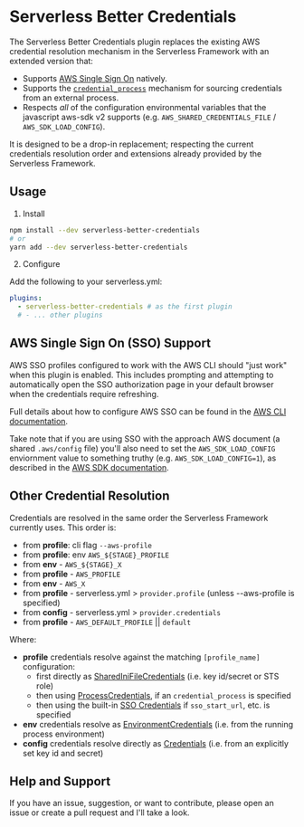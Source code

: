 # Serverless Better Credentials

The Serverless Better Credentials plugin replaces the existing AWS credential resolution mechanism in the Serverless Framework with an extended version that:

* Supports [AWS Single Sign On](https://docs.aws.amazon.com/cli/latest/userguide/cli-configure-sso.html) natively.
* Supports the [`credential_process`](https://docs.aws.amazon.com/cli/latest/userguide/cli-configure-sourcing-external.html) mechanism for sourcing credentials from an external process.
* Respects _all_ of the configuration environmental variables that the javascript aws-sdk v2 supports (e.g. `AWS_SHARED_CREDENTIALS_FILE` / `AWS_SDK_LOAD_CONFIG`).

It is designed to be a drop-in replacement; respecting the current credentials resolution order and extensions already provided by the Serverless Framework.

## Usage

1. Install

```bash
npm install --dev serverless-better-credentials
# or
yarn add --dev serverless-better-credentials
```

2. Configure

Add the following to your serverless.yml:

```yaml
plugins:
  - serverless-better-credentials # as the first plugin
  # - ... other plugins
```

## AWS Single Sign On (SSO) Support

AWS SSO profiles configured to work with the AWS CLI should "just work" when this plugin is enabled. This includes prompting and attempting to automatically open the SSO authorization page in your default browser when the credentials require refreshing.

Full details about how to configure AWS SSO can be found in the [AWS CLI documentation](https://docs.aws.amazon.com/cli/latest/userguide/cli-configure-sso.html).

Take note that if you are using SSO with the approach AWS document (a shared `.aws/config` file) you'll also need to set the `AWS_SDK_LOAD_CONFIG` enviornment value to something truthy (e.g. `AWS_SDK_LOAD_CONFIG=1`), as described in the [AWS SDK documentation](https://docs.aws.amazon.com/sdk-for-javascript/v2/developer-guide/setting-region.html#setting-region-config-file).

## Other Credential Resolution

Credentials are resolved in the same order the Serverless Framework currently uses. This order is:

 * from **profile**: cli flag `--aws-profile`
 * from **profile**: env `AWS_${STAGE}_PROFILE`
 * from **env** - `AWS_${STAGE}_X`
 * from **profile** - `AWS_PROFILE`
 * from **env** - `AWS_X`
 * from **profile** - serverless.yml > `provider.profile` (unless --aws-profile is specified)
 * from **config** - serverless.yml > `provider.credentials`
 * from **profile** - `AWS_DEFAULT_PROFILE` || `default`

Where:
 * **profile** credentials resolve against the matching `[profile_name]` configuration:
   * first directly as [SharedIniFileCredentials](https://docs.aws.amazon.com/AWSJavaScriptSDK/latest/AWS/SharedIniFileCredentials.html) (i.e. key id/secret or STS role)
   * then using [ProcessCredentials](https://docs.aws.amazon.com/AWSJavaScriptSDK/latest/AWS/ProcessCredentials.html), if an `credential_process` is specified
   * then using the built-in [SSO Credentials](https://docs.aws.amazon.com/cli/latest/userguide/cli-configure-sso.html) if `sso_start_url`, etc. is specified
 * **env** credentials resolve as [EnvironmentCredentials](https://docs.aws.amazon.com/AWSJavaScriptSDK/latest/AWS/EnvironmentCredentials.html) (i.e. from the running process environment)
 * **config** credentials resolve directly as [Credentials](https://docs.aws.amazon.com/AWSJavaScriptSDK/latest/AWS/Credentials.html) (i.e. from an explicitly set key id and secret)

## Help and Support

If you have an issue, suggestion, or want to contribute, please open an issue or create a pull request and I'll take a look.
